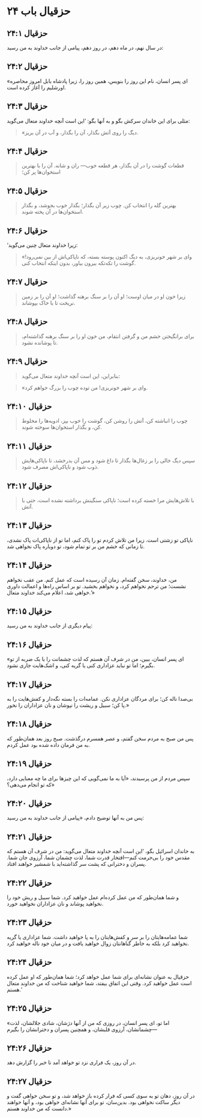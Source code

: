 # حزقیال باب ۲۴

## حزقیال ۲۴:۱

در سال نهم، در ماه دهم، در روز دهم، پیامی از جانب خداوند به من رسید:

## حزقیال ۲۴:۲

«ای پسر انسان، نام این روز را بنویس، همین روز را، زیرا پادشاه بابل امروز محاصره اورشلیم را آغاز کرده است.

## حزقیال ۲۴:۳

مثلی برای این خاندان سرکش بگو و به آنها بگو: ‘این است آنچه خداوند متعال می‌گوید:

> «دیگ را روی آتش بگذار، آن را بگذار،
> و آب در آن بریز.

## حزقیال ۲۴:۴

> قطعات گوشت را در آن بگذار،
> هر قطعه خوب—
> ران و شانه.
> آن را با بهترین استخوان‌ها پر کن؛

## حزقیال ۲۴:۵

> بهترین گله را انتخاب کن.
> چوب زیر آن بگذار؛
> بگذار خوب بجوشد،
> و بگذار استخوان‌ها در آن پخته شوند.

## حزقیال ۲۴:۶

‘زیرا خداوند متعال چنین می‌گوید:

> «وای بر شهر خونریزی،
> به دیگ اکنون پوسته بسته،
> که ناپاکی‌اش از بین نمی‌رود!
> گوشت را تکه‌تکه بیرون بیاور،
> بدون اینکه انتخاب کنی.

## حزقیال ۲۴:۷

> زیرا خون او در میان اوست؛
> او آن را بر سنگ برهنه گذاشت؛
> او آن را بر زمین نریخت
> تا با خاک بپوشاند.

## حزقیال ۲۴:۸

> برای برانگیختن خشم من و گرفتن انتقام،
> من خون او را بر سنگ برهنه گذاشته‌ام،
> تا پوشانده نشود.

## حزقیال ۲۴:۹

> بنابراین، این است آنچه خداوند متعال می‌گوید:

> «وای بر شهر خونریزی!
> من توده چوب را بزرگ خواهم کرد.

## حزقیال ۲۴:۱۰

> چوب را انباشته کن،
> آتش را روشن کن،
> گوشت را خوب بپز،
> ادویه‌ها را مخلوط کن،
> و بگذار استخوان‌ها سوخته شوند.

## حزقیال ۲۴:۱۱

> سپس دیگ خالی را بر زغال‌ها بگذار
> تا داغ شود و مس آن بدرخشد،
> تا ناپاکی‌هایش ذوب شود
> و ناپاکی‌اش مصرف شود.

## حزقیال ۲۴:۱۲

> با تلاش‌هایش مرا خسته کرده است؛
> ناپاکی سنگینش برداشته نشده است،
> حتی با آتش.

## حزقیال ۲۴:۱۳

ناپاکی تو زشتی است. زیرا من تلاش کردم تو را پاک کنم، اما تو از ناپاکی‌ات پاک نشدی، تا زمانی که خشم من بر تو تمام شود، تو دوباره پاک نخواهی شد.

## حزقیال ۲۴:۱۴

من، خداوند، سخن گفته‌ام. زمان آن رسیده است که عمل کنم. من عقب نخواهم نشست؛ من ترحم نخواهم کرد، و نخواهم بخشید. تو بر اساس راه‌ها و اعمالت داوری خواهی شد، اعلام می‌کند خداوند متعال.’»

## حزقیال ۲۴:۱۵

پیام دیگری از جانب خداوند به من رسید:

## حزقیال ۲۴:۱۶

«ای پسر انسان، ببین، من در شرف آن هستم که لذت چشمانت را با یک ضربه از تو بگیرم؛ اما تو نباید عزاداری کنی یا گریه کنی، و اشک‌هایت جاری نشود.

## حزقیال ۲۴:۱۷

بی‌صدا ناله کن؛ برای مردگان عزاداری نکن. عمامه‌ات را بسته نگه‌دار و کفش‌هایت را به پا کن؛ سبیل و ریشت را نپوشان و نان عزاداران را نخور.»

## حزقیال ۲۴:۱۸

پس من صبح به مردم سخن گفتم، و عصر همسرم درگذشت. صبح روز بعد همان‌طور که به من فرمان داده شده بود عمل کردم.

## حزقیال ۲۴:۱۹

سپس مردم از من پرسیدند، «آیا به ما نمی‌گویی که این چیزها برای ما چه معنایی دارد، که تو انجام می‌دهی؟»

## حزقیال ۲۴:۲۰

پس من به آنها توضیح دادم، «پیامی از جانب خداوند به من رسید:

## حزقیال ۲۴:۲۱

به خاندان اسرائیل بگو، ‘این است آنچه خداوند متعال می‌گوید: من در شرف آن هستم که مقدس خود را بی‌حرمت کنم—افتخار قدرت شما، لذت چشمان شما، آرزوی جان شما. پسران و دخترانی که پشت سر گذاشته‌اید با شمشیر خواهند افتاد.

## حزقیال ۲۴:۲۲

و شما همان‌طور که من عمل کرده‌ام عمل خواهید کرد. شما سبیل و ریش خود را نخواهید پوشاند و نان عزاداران نخواهید خورد.

## حزقیال ۲۴:۲۳

شما عمامه‌هایتان را بر سر و کفش‌هایتان را به پا خواهید داشت. شما عزاداری یا گریه نخواهید کرد بلکه به خاطر گناهانتان زوال خواهید یافت و در میان خود ناله خواهید کرد.

## حزقیال ۲۴:۲۴

حزقیال به عنوان نشانه‌ای برای شما عمل خواهد کرد؛ شما همان‌طور که او عمل کرده است عمل خواهید کرد. وقتی این اتفاق بیفتد، شما خواهید شناخت که من خداوند متعال هستم.’

## حزقیال ۲۴:۲۵

«اما تو، ای پسر انسان، در روزی که من از آنها دژشان، شادی جلالشان، لذت چشمانشان، آرزوی قلبشان، و همچنین پسران و دخترانشان را بگیرم—

## حزقیال ۲۴:۲۶

در آن روز، یک فراری نزد تو خواهد آمد تا خبر را گزارش دهد.

## حزقیال ۲۴:۲۷

در آن روز، دهان تو به سوی کسی که فرار کرده باز خواهد شد، و تو سخن خواهی گفت و دیگر ساکت نخواهی بود. بدین‌سان، تو برای آنها نشانه‌ای خواهی بود، و آنها خواهند دانست که من خداوند هستم.»
